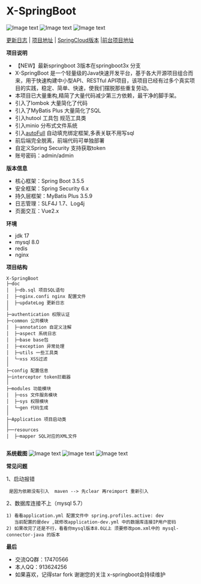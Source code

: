<h1> X-SpringBoot </h1>

![Image text](https://img.shields.io/badge/x--springboot-v6.0-green.svg)
![Image text](https://img.shields.io/badge/springboot-3.3.5-green.svg)
![Image text](https://img.shields.io/badge/MyBatis%20Plus-3.5.9-green.svg)

[更新日志](https://github.com/yzcheng90/X-SpringBoot/tree/master/doc/updateLog.md) | [项目地址](https://github.com/yzcheng90)  | [SpringCloud版本](https://github.com/yzcheng90/ms) |[前台项目地址](https://github.com/yzcheng90/x-springboot-ui)



**项目说明** 
- 【NEW】最新springboot 3版本在springboot3x 分支
- X-SpringBoot 是一个轻量级的Java快速开发平台，基于各大开源项目组合而来，用于快速构建中小型API、RESTful API项目，该项目已经有过多个真实项目的实践，稳定、简单、快速，使我们摆脱那些重复劳动。
- 本项目已大量重构,精简了大量代码减少第三方依赖，最干净的脚手架。
- 引入了lombok 大量简化了代码
- 引入了MyBatis Plus 大量简化了SQL
- 引入hutool 工具包 规范工具类
- 引入minio 分布式文件系统
- 引入[autoFull](https://github.com/yzcheng90/zhjg-common-autofull) 自动填充绑定框架,多表关联不用写sql
- 前后端完全脱离，前端代码可单独部署
- 自定义Spring Security 支持获取token
- 账号密码：admin/admin

 
**版本信息** 
- 核心框架：Spring Boot 3.5.5
- 安全框架：Spring Security 6.x
- 持久层框架：MyBatis Plus 3.5.9
- 日志管理：SLF4J 1.7、Log4j
- 页面交互：Vue2.x 


**环境** 
- jdk 17
- mysql 8.0
- redis
- nginx


**项目结构** 
```
X-SpringBoot
├─doc  
│  ├─db.sql 项目SQL语句
│  ├─nginx.confi nginx 配置文件
│  ├─updateLog 更新日志
│
├─authentication 权限认证
├─common 公共模块
│  ├─annotation 自定义注解
│  ├─aspect 系统日志
│  ├─base base包
│  ├─exception 异常处理
│  ├─utils 一些工具类
│  └─xss XSS过滤
│ 
├─config 配置信息
├─interceptor token拦截器
│ 
├─modules 功能模块
│  ├─oss 文件服务模块
│  ├─sys 权限模块
│  └─gen 代码生成
│ 
├─Application 项目启动类
│  
├──resources 
│  ├─mapper SQL对应的XML文件


```

**系统截图**
![Image text](https://github.com/yzcheng90/X-SpringBoot/blob/master/pic/20230122174113.png)
![Image text](https://github.com/yzcheng90/X-SpringBoot/blob/master/pic/20230122174148.png)
![Image text](https://github.com/yzcheng90/X-SpringBoot/blob/master/pic/20230122174204.png)

**常见问题**

1、启动报错
```
 是因为依赖没有引入  maven --> 先clear 再reimport 重新引入
```

2、数据库连接不上（mysql 5.7）

```
1) 看看application.yml 配置文件中 spring.profiles.active: dev  
   当前配置的是dev ,就修改application-dev.yml 中的数据库连接IP用户密码
2) 如果改完了还是不行，看看你mysql版本8.0以上 须要修改pom.xml中的 mysql-connector-java 的版本
```

 **最后**

- 交流QQ群：17470566
- 本人QQ：913624256
- 如果喜欢，记得star fork 谢谢您的关注 x-springboot会持续维护


